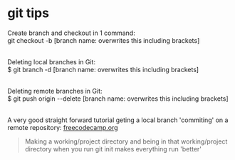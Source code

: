 # git tips  

Create branch and checkout in 1 command:  
git checkout -b [branch name: overwrites this including brackets]  <br /><br />

Deleting local branches in Git:  
$ git branch -d [branch name: overwrites this including brackets]  <br /><br />

Deleting remote branches in Git:  
$ git push origin --delete [branch name: overwrites this including brackets]  <br /><br />

A very good straight forward tutorial geting a local branch 'commiting' on a remote repository:
[freecodecamp.org](https://www.freecodecamp.org/news/git-and-github-for-beginners/)  
> Making a working/project directory and being in that working/project directory when you run git init makes everything run 'better'